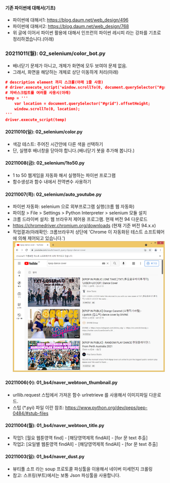 #### 기존 파이썬에 대해서(기초) 
- 파이썬에 대해서1: https://blog.daum.net/web_design/496
- 파이썬에 대해서2: https://blog.daum.net/web_design/768
- 위 글에 이어서 파이썬 활용에 대해서 인프런의 파이썬 레시피 라는 강좌를 기초로 정리하겠습니다.(아래)

### 20211011(월): 02_selenium/color_bot.py
- 배너닫기 문제가 아니고, 개체가 화면에 모두 보여야 문제 없음.
- 그래서, 화면을 해당하는 개체로 상단 이동하게 처리(아래)
```json
# description element 까지 스크롤(아래 1줄 사용)
# driver.execute_script('window.scrollTo(0, document.querySelector("#grid").offsetHeight)')
# 자바스크립트를 여러줄 사용시(아래)
temp = '''
    var location = document.querySelector("#grid").offsetHeight;
    window.scrollTo(0, location);
'''
driver.execute_script(temp)
```

#### 20211010(일): 02_selenium/color.py
- 색감 테스트: 주어진 시간안에 다른 색을 선택하기
- 단, 실행후 배너창을 닫아야 합니다.(배너닫기 봇을 추가해 봅니다.)

#### 20211008(금): 02_selenium/1to50.py
- 1 to 50 웹게임을 자동화 해서 실행하는 파이썬 프로그램
- 함수생성과 함수 내에서 전역변수 사용하기

#### 20211007(목): 02_selenium/auto_youtube.py
- 파이썬 자동화: selenium 으로 외부프로그램 실행(크롬 웹 자동화)
- 파이참 > File > Settings > Python Interpreter > selenium 모듈 설치
- 크롬 드라이버 설치: 웹 브라우저 제어용 프로그램. 현재 버전 94 다운로드
- https://chromedriver.chromium.org/downloads (현재 기준 버전 94.x.x)
- 작업결과(아래확인: 크롬브라우저 상단에 'Chrome 이 자동화된 테스트 소프트웨어에 의해 제어되고 있습니다.')
  ![ex_screenshot](./README/img.png)

#### 20211006(수): 01_bs4/naver_webtoon_thumbnail.py
- urllib.request 스텁에서 가져온 함수 urlretrieve 를 사용해서 이미지파일 다운로드.
- 스텁 (*.pyi) 파일 이란 참조: https://www.python.org/dev/peps/pep-0484/#stub-files

#### 20211004(월): 01_bs4/naver_webtoon_title.py
- 작업1: [월요 웹툰영역 find] - [해당영역제목 findAll] - [for 문 text 추출]
- 작업2: [요일별 웹툰영역 findAll] - [해당영역제목 findAll] - [for 문 text 추출]

#### 20211003(일): 01_bs4/naver_dust.py
- 뷰티풀 소프 라는 soup 프로토콜 파싱툴을 이용해서 네이버 미세먼지 크롤링
- 참고: 스프링(부트)에서는 보통 Json 파싱툴을 사용합니다.